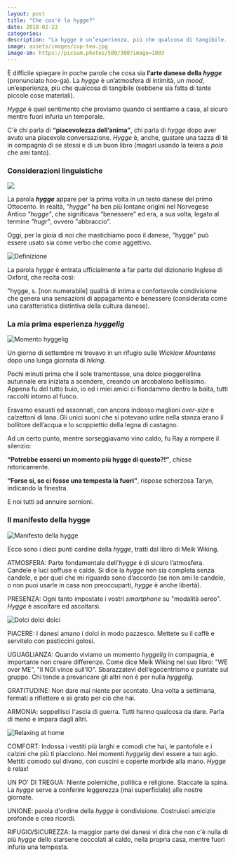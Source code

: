 ```yaml
---
layout: post
title: "Che cos'è la hygge?"
date: 2018-02-23
categories:
description: "La hygge è un’esperienza, più che qualcosa di tangibile. C'è chi parla di **“piacevolezza dell’anima”**, e chi parla di _hygge_ dopo aver avuto una piacevole conversazione. _Hygge_ è tutto questo e molto di più"
image: assets/images/cup-tea.jpg
image-sm: https://picsum.photos/500/300?image=1003
---
```

È difficile spiegare in poche parole che cosa sia **l’arte danese della _hygge_** (pronunciato hoo-ga). La _hygge_ è un’atmosfera di intimità, un _mood_, un’esperienza, più che qualcosa di tangibile (sebbene sia fatta di tante piccole cose materiali).

_Hygge_ è quel sentimento che proviamo quando ci sentiamo a casa, al sicuro mentre fuori infuria un temporale.

C'è chi parla di **“piacevolezza dell’anima”**, chi parla di _hygge_ dopo aver avuto una piacevole conversazione. _Hygge_ è, anche, gustare una tazza di tè in compagnia di se stessi e di un buon libro (magari usando la teiera a _pois_ che ami tanto).

### Considerazioni linguistiche

![](/assets/images/the-little-book-of-hygge.jpg)

La parola **_hygge_** appare per la prima volta in un testo danese del primo Ottocento. In realtà, _"hygge"_ ha ben più lontane origini nel Norvegese Antico _"hugge"_, che significava “benessere” ed era, a sua volta, legato al termine _"hugr"_, ovvero "abbraccio".

Oggi, per la gioia di noi che mastichiamo poco il danese, "hygge" può essere usato sia come verbo che come aggettivo.

![Definizione](/assets/images/hygge-definition.jpg)

La parola _hygge_ è entrata ufficialmente a far parte del dizionario Inglese di Oxford, che recita così:

"hygge, s.
[non numerabile] qualità di intima e confortevole condivisione che genera una sensazioni di appagamento e benessere (considerata come una caratteristica distintiva della cultura danese).

### La mia prima esperienza _hyggelig_

![Momento hyggelig](/assets/images/hyggelig-time.jpg)

Un giorno di settembre mi trovavo in un rifugio sulle _Wicklow Mountains_ dopo una lunga giornata di _hiking_.

Pochi minuti prima che il sole tramontasse, una dolce pioggerellina autunnale era iniziata a scendere, creando un arcobaleno bellissimo. Appena fu del tutto buio, io ed i miei amici ci fiondammo dentro la baita, tutti raccolti intorno al fuoco.

Eravamo esausti ed assonnati, con ancora indosso maglioni _over-size_ e calzettoni di lana. Gli unici suoni che si potevano udire nella stanza erano il bollitore dell’acqua e lo scoppiettio della legna di castagno.

Ad un certo punto, mentre sorseggiavamo vino caldo, fu Ray a rompere il silenzio:

**“Potrebbe esserci un momento più hygge di questo?!”**, chiese retoricamente.

**“Forse si, se ci fosse una tempesta là fuori”**, rispose scherzosa Taryn, indicando la finestra.

E noi tutti ad annuire sornioni.

### Il manifesto della hygge

![Manifesto della hygge](/assets/images/manifesto.jpg)

Ecco sono i dieci punti cardine della _hygge_, tratti dal libro di Meik Wiking.

ATMOSFERA: Parte fondamentale dell'_hygge_ è di sicuro l’atmosfera. Candele e luci soffuse e calde. Si dice la _hygge_ non sia completa senza candele, e per quel che mi riguarda sono d’accordo (se non ami le candele, o non puoi usarle in casa non preoccuparti, _hygge_ è anche libertà).

PRESENZA: Ogni tanto impostate i vostri _smartphone_ su "modalità aereo". _Hygge_ è ascoltare ed ascoltarsi.

![Dolci dolci dolci](/assets/images/tea-time.jpg)

PIACERE: I danesi amano i dolci in modo pazzesco. Mettete su il caffè e servitelo con pasticcini golosi.

UGUAGLIANZA: Quando viviamo un momento _hyggelig_ in compagnia, è importante non creare differenze. Come dice Meik Wiking nel suo libro: "WE over ME", "Il NOI vince sull’IO". Sbarazzatevi dell’egocentrismo e puntate sul gruppo. Chi tende a prevaricare gli altri non è per nulla _hyggelig_.

GRATITUDINE: Non dare mai niente per scontato. Una volta a settimana, fermati a riflettere e sii grato per ciò che hai.

ARMONIA: seppellisci l'ascia di guerra. Tutti hanno qualcosa da dare. Parla di meno e impara dagli altri.

![Relaxing at home](/assets/images/relax-at-home.jpg)

COMFORT: Indossa i vestiti più larghi e comodi che hai, le pantofole e i calzini che più ti piacciono. Nei momenti _hyggelig_ devi essere a tuo agio. Mettiti comodo sul divano, con cuscini e coperte morbide alla mano. _Hygge_ è relax!

UN PO' DI TREGUA: Niente polemiche, politica e religione. Staccate la spina. La _hygge_ serve a conferire leggerezza (mai superficiale) alle nostre giornate.

UNIONE: parola d'ordine della _hygge_ è condivisione. Costruisci amicizie profonde e crea ricordi.

RIFUGIO/SICUREZZA: la maggior parte dei danesi vi dirà che non c'è nulla di più _hygge_ dello starsene coccolati al caldo, nella propria casa, mentre fuori infuria una tempesta.

